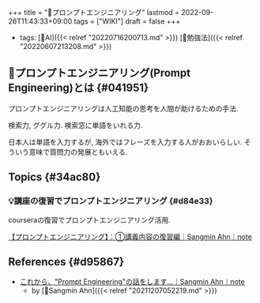 +++
title = "📝プロンプトエンジニアリング"
lastmod = 2022-09-26T11:43:33+09:00
tags = ["WIKI"]
draft = false
+++

-   tags: [🔖AI]({{< relref "20220716200713.md" >}}) [🔖勉強法]({{< relref "20220607213208.md" >}})


## 📝プロンプトエンジニアリング(Prompt Engineering)とは {#041951}

プロンプトエンジニアリングは人工知能の思考を人間が助けるための手法.

検索力, ググル力. 検索窓に単語をいれる力.

日本人は単語を入力するが, 海外ではフレーズを入力する人がおおいらしい. そういう意味で質問力の発展ともいえる.


## Topics {#34ac80}


### 💡講座の復習でプロンプトエンジニアリング {#d84e33}

courseraの復習でプロンプトエンジニアリング活用.

[【プロンプトエンジニアリング】：①講義内容の復習編｜Sangmin Ahn｜note](https://note.com/sangmin/n/n133776db2a37)


## References {#d95867}

-   [これから、"Prompt Engineering"の話をします…｜Sangmin Ahn｜note](https://note.com/sangmin/n/n170bdfd624bc)
    -   by [👳Sangmin Ahn]({{< relref "20211207052219.md" >}})
